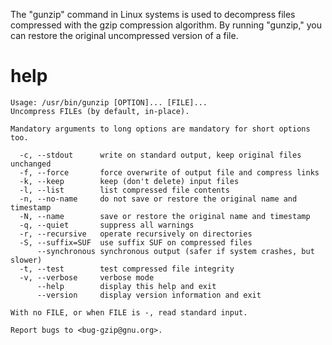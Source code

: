 The "gunzip" command in Linux systems is used to decompress files compressed with the gzip compression algorithm. By running "gunzip," you can restore the original uncompressed version of a file. 

# help

```
Usage: /usr/bin/gunzip [OPTION]... [FILE]...
Uncompress FILEs (by default, in-place).

Mandatory arguments to long options are mandatory for short options too.

  -c, --stdout      write on standard output, keep original files unchanged
  -f, --force       force overwrite of output file and compress links
  -k, --keep        keep (don't delete) input files
  -l, --list        list compressed file contents
  -n, --no-name     do not save or restore the original name and timestamp
  -N, --name        save or restore the original name and timestamp
  -q, --quiet       suppress all warnings
  -r, --recursive   operate recursively on directories
  -S, --suffix=SUF  use suffix SUF on compressed files
      --synchronous synchronous output (safer if system crashes, but slower)
  -t, --test        test compressed file integrity
  -v, --verbose     verbose mode
      --help        display this help and exit
      --version     display version information and exit

With no FILE, or when FILE is -, read standard input.

Report bugs to <bug-gzip@gnu.org>.
```
